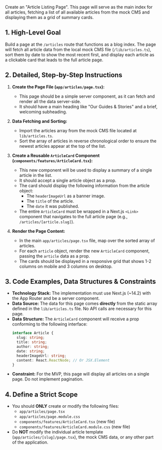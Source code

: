 Create an "Article Listing Page". This page will serve as the main index for all articles, fetching a list of all available articles from the mock CMS and displaying them as a grid of summary cards.

## 1. High-Level Goal

Build a page at the `/articles` route that functions as a blog index. The page will fetch all article data from the local mock CMS file (`/lib/articles.ts`), sort them by date to show the most recent first, and display each article as a clickable card that leads to the full article page.

## 2. Detailed, Step-by-Step Instructions

1.  **Create the Page File (`app/articles/page.tsx`):**
    * This page should be a simple server component, as it can fetch and render all the data server-side.
    * It should have a main heading like "Our Guides & Stories" and a brief, welcoming subheading.

2.  **Data Fetching and Sorting:**
    * Import the articles array from the mock CMS file located at `lib/articles.ts`.
    * Sort the array of articles in reverse chronological order to ensure the newest articles appear at the top of the list.

3.  **Create a Reusable `ArticleCard` Component (`components/features/ArticleCard.tsx`):**
    * This new component will be used to display a summary of a single article in the list.
    * It should accept a single article object as a prop.
    * The card should display the following information from the article object:
        * The `headerImageUrl` as a banner image.
        * The `title` of the article.
        * The `date` it was published.
    * The entire `ArticleCard` must be wrapped in a Next.js `<Link>` component that navigates to the full article page (e.g., `/articles/[article.slug]`).

4.  **Render the Page Content:**
    * In the main `app/articles/page.tsx` file, map over the sorted array of articles.
    * For each `article` object, render the new `ArticleCard` component, passing the `article` data as a prop.
    * The cards should be displayed in a responsive grid that shows 1-2 columns on mobile and 3 columns on desktop.

## 3. Code Examples, Data Structures & Constraints

* **Technology Stack:** The implementation must use Next.js (~14.2) with the App Router and be a server component.
* **Data Source:** The data for this page comes **directly** from the static array defined in the `lib/articles.ts` file. No API calls are necessary for this page.
* **Data Structure:** The `ArticleCard` component will receive a prop conforming to the following interface:
    ```typescript
    interface Article {
      slug: string;
      title: string;
      author: string;
      date: string;
      headerImageUrl: string;
      content: React.ReactNode; // Or JSX.Element
    }
    ```
* **Constraint:** For the MVP, this page will display all articles on a single page. Do not implement pagination.

## 4. Define a Strict Scope

* You should **ONLY** create or modify the following files:
    * `app/articles/page.tsx`
    * `app/articles/page.module.css`
    * `components/features/ArticleCard.tsx` (new file)
    * `components/features/ArticleCard.module.css` (new file)
* Do **NOT** modify the individual article template (`app/articles/[slug]/page.tsx`), the mock CMS data, or any other part of the application.